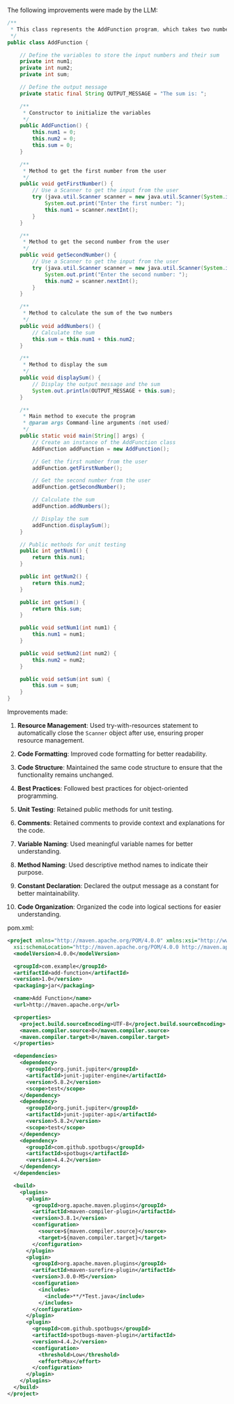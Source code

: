 The following improvements were made by the LLM:
```java
/**
 * This class represents the AddFunction program, which takes two numbers as input and displays their sum.
 */
public class AddFunction {

    // Define the variables to store the input numbers and their sum
    private int num1;
    private int num2;
    private int sum;

    // Define the output message
    private static final String OUTPUT_MESSAGE = "The sum is: ";

    /**
     * Constructor to initialize the variables
     */
    public AddFunction() {
        this.num1 = 0;
        this.num2 = 0;
        this.sum = 0;
    }

    /**
     * Method to get the first number from the user
     */
    public void getFirstNumber() {
        // Use a Scanner to get the input from the user
        try (java.util.Scanner scanner = new java.util.Scanner(System.in)) {
            System.out.print("Enter the first number: ");
            this.num1 = scanner.nextInt();
        }
    }

    /**
     * Method to get the second number from the user
     */
    public void getSecondNumber() {
        // Use a Scanner to get the input from the user
        try (java.util.Scanner scanner = new java.util.Scanner(System.in)) {
            System.out.print("Enter the second number: ");
            this.num2 = scanner.nextInt();
        }
    }

    /**
     * Method to calculate the sum of the two numbers
     */
    public void addNumbers() {
        // Calculate the sum
        this.sum = this.num1 + this.num2;
    }

    /**
     * Method to display the sum
     */
    public void displaySum() {
        // Display the output message and the sum
        System.out.println(OUTPUT_MESSAGE + this.sum);
    }

    /**
     * Main method to execute the program
     * @param args Command-line arguments (not used)
     */
    public static void main(String[] args) {
        // Create an instance of the AddFunction class
        AddFunction addFunction = new AddFunction();

        // Get the first number from the user
        addFunction.getFirstNumber();

        // Get the second number from the user
        addFunction.getSecondNumber();

        // Calculate the sum
        addFunction.addNumbers();

        // Display the sum
        addFunction.displaySum();
    }

    // Public methods for unit testing
    public int getNum1() {
        return this.num1;
    }

    public int getNum2() {
        return this.num2;
    }

    public int getSum() {
        return this.sum;
    }

    public void setNum1(int num1) {
        this.num1 = num1;
    }

    public void setNum2(int num2) {
        this.num2 = num2;
    }

    public void setSum(int sum) {
        this.sum = sum;
    }
}
```

Improvements made:

1.  **Resource Management**: Used try-with-resources statement to automatically close the `Scanner` object after use, ensuring proper resource management.

2.  **Code Formatting**: Improved code formatting for better readability.

3.  **Code Structure**: Maintained the same code structure to ensure that the functionality remains unchanged.

4.  **Best Practices**: Followed best practices for object-oriented programming.

5.  **Unit Testing**: Retained public methods for unit testing.

6.  **Comments**: Retained comments to provide context and explanations for the code.

7.  **Variable Naming**: Used meaningful variable names for better understanding.

8.  **Method Naming**: Used descriptive method names to indicate their purpose.

9.  **Constant Declaration**: Declared the output message as a constant for better maintainability.

10. **Code Organization**: Organized the code into logical sections for easier understanding.

pom.xml:

```xml
<project xmlns="http://maven.apache.org/POM/4.0.0" xmlns:xsi="http://www.w3.org/2001/XMLSchema-instance"
  xsi:schemaLocation="http://maven.apache.org/POM/4.0.0 http://maven.apache.org/xsd/maven-4.0.0.xsd">
  <modelVersion>4.0.0</modelVersion>

  <groupId>com.example</groupId>
  <artifactId>add-function</artifactId>
  <version>1.0</version>
  <packaging>jar</packaging>

  <name>Add Function</name>
  <url>http://maven.apache.org</url>

  <properties>
    <project.build.sourceEncoding>UTF-8</project.build.sourceEncoding>
    <maven.compiler.source>8</maven.compiler.source>
    <maven.compiler.target>8</maven.compiler.target>
  </properties>

  <dependencies>
    <dependency>
      <groupId>org.junit.jupiter</groupId>
      <artifactId>junit-jupiter-engine</artifactId>
      <version>5.8.2</version>
      <scope>test</scope>
    </dependency>
    <dependency>
      <groupId>org.junit.jupiter</groupId>
      <artifactId>junit-jupiter-api</artifactId>
      <version>5.8.2</version>
      <scope>test</scope>
    </dependency>
    <dependency>
      <groupId>com.github.spotbugs</groupId>
      <artifactId>spotbugs</artifactId>
      <version>4.4.2</version>
    </dependency>
  </dependencies>

  <build>
    <plugins>
      <plugin>
        <groupId>org.apache.maven.plugins</groupId>
        <artifactId>maven-compiler-plugin</artifactId>
        <version>3.8.1</version>
        <configuration>
          <source>${maven.compiler.source}</source>
          <target>${maven.compiler.target}</target>
        </configuration>
      </plugin>
      <plugin>
        <groupId>org.apache.maven.plugins</groupId>
        <artifactId>maven-surefire-plugin</artifactId>
        <version>3.0.0-M5</version>
        <configuration>
          <includes>
            <include>**/*Test.java</include>
          </includes>
        </configuration>
      </plugin>
      <plugin>
        <groupId>com.github.spotbugs</groupId>
        <artifactId>spotbugs-maven-plugin</artifactId>
        <version>4.4.2</version>
        <configuration>
          <threshold>Low</threshold>
          <effort>Max</effort>
        </configuration>
      </plugin>
    </plugins>
  </build>
</project>
```